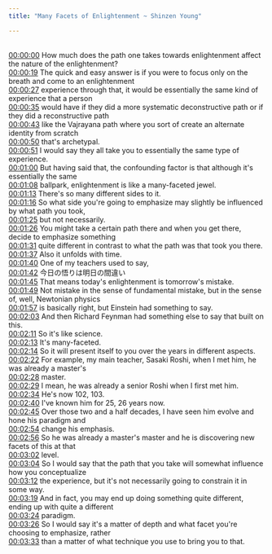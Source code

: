 ```yaml
---
title: "Many Facets of Enlightenment ~ Shinzen Young"

---
```

<br>[00:00:00](https://www.youtube.com/watch?v=ZYmGdWY5ZWM&t=0)   How much does the path one takes towards enlightenment affect the nature of the enlightenment? 
<br>[00:00:19](https://www.youtube.com/watch?v=ZYmGdWY5ZWM&t=19)   The quick and easy answer is if you were to focus only on the breath and come to an enlightenment 
<br>[00:00:27](https://www.youtube.com/watch?v=ZYmGdWY5ZWM&t=27)   experience through that, it would be essentially the same kind of experience that a person 
<br>[00:00:35](https://www.youtube.com/watch?v=ZYmGdWY5ZWM&t=35)   would have if they did a more systematic deconstructive path or if they did a reconstructive path 
<br>[00:00:43](https://www.youtube.com/watch?v=ZYmGdWY5ZWM&t=43)   like the Vajrayana path where you sort of create an alternate identity from scratch 
<br>[00:00:50](https://www.youtube.com/watch?v=ZYmGdWY5ZWM&t=50)   that's archetypal. 
<br>[00:00:51](https://www.youtube.com/watch?v=ZYmGdWY5ZWM&t=51)   I would say they all take you to essentially the same type of experience. 
<br>[00:01:00](https://www.youtube.com/watch?v=ZYmGdWY5ZWM&t=60)   But having said that, the confounding factor is that although it's essentially the same 
<br>[00:01:08](https://www.youtube.com/watch?v=ZYmGdWY5ZWM&t=68)   ballpark, enlightenment is like a many-faceted jewel. 
<br>[00:01:13](https://www.youtube.com/watch?v=ZYmGdWY5ZWM&t=73)   There's so many different sides to it. 
<br>[00:01:16](https://www.youtube.com/watch?v=ZYmGdWY5ZWM&t=76)   So what side you're going to emphasize may slightly be influenced by what path you took, 
<br>[00:01:25](https://www.youtube.com/watch?v=ZYmGdWY5ZWM&t=85)   but not necessarily. 
<br>[00:01:26](https://www.youtube.com/watch?v=ZYmGdWY5ZWM&t=86)   You might take a certain path there and when you get there, decide to emphasize something 
<br>[00:01:31](https://www.youtube.com/watch?v=ZYmGdWY5ZWM&t=91)   quite different in contrast to what the path was that took you there. 
<br>[00:01:37](https://www.youtube.com/watch?v=ZYmGdWY5ZWM&t=97)   Also it unfolds with time. 
<br>[00:01:40](https://www.youtube.com/watch?v=ZYmGdWY5ZWM&t=100)   One of my teachers used to say, 
<br>[00:01:42](https://www.youtube.com/watch?v=ZYmGdWY5ZWM&t=102)   今日の悟りは明日の間違い 
<br>[00:01:45](https://www.youtube.com/watch?v=ZYmGdWY5ZWM&t=105)   That means today's enlightenment is tomorrow's mistake. 
<br>[00:01:49](https://www.youtube.com/watch?v=ZYmGdWY5ZWM&t=109)   Not mistake in the sense of fundamental mistake, but in the sense of, well, Newtonian physics 
<br>[00:01:57](https://www.youtube.com/watch?v=ZYmGdWY5ZWM&t=117)   is basically right, but Einstein had something to say. 
<br>[00:02:03](https://www.youtube.com/watch?v=ZYmGdWY5ZWM&t=123)   And then Richard Feynman had something else to say that built on this. 
<br>[00:02:11](https://www.youtube.com/watch?v=ZYmGdWY5ZWM&t=131)   So it's like science. 
<br>[00:02:13](https://www.youtube.com/watch?v=ZYmGdWY5ZWM&t=133)   It's many-faceted. 
<br>[00:02:14](https://www.youtube.com/watch?v=ZYmGdWY5ZWM&t=134)   So it will present itself to you over the years in different aspects. 
<br>[00:02:22](https://www.youtube.com/watch?v=ZYmGdWY5ZWM&t=142)   For example, my main teacher, Sasaki Roshi, when I met him, he was already a master's 
<br>[00:02:28](https://www.youtube.com/watch?v=ZYmGdWY5ZWM&t=148)   master. 
<br>[00:02:29](https://www.youtube.com/watch?v=ZYmGdWY5ZWM&t=149)   I mean, he was already a senior Roshi when I first met him. 
<br>[00:02:34](https://www.youtube.com/watch?v=ZYmGdWY5ZWM&t=154)   He's now 102, 103. 
<br>[00:02:40](https://www.youtube.com/watch?v=ZYmGdWY5ZWM&t=160)   I've known him for 25, 26 years now. 
<br>[00:02:45](https://www.youtube.com/watch?v=ZYmGdWY5ZWM&t=165)   Over those two and a half decades, I have seen him evolve and hone his paradigm and 
<br>[00:02:54](https://www.youtube.com/watch?v=ZYmGdWY5ZWM&t=174)   change his emphasis. 
<br>[00:02:56](https://www.youtube.com/watch?v=ZYmGdWY5ZWM&t=176)   So he was already a master's master and he is discovering new facets of this at that 
<br>[00:03:02](https://www.youtube.com/watch?v=ZYmGdWY5ZWM&t=182)   level. 
<br>[00:03:04](https://www.youtube.com/watch?v=ZYmGdWY5ZWM&t=184)   So I would say that the path that you take will somewhat influence how you conceptualize 
<br>[00:03:12](https://www.youtube.com/watch?v=ZYmGdWY5ZWM&t=192)   the experience, but it's not necessarily going to constrain it in some way. 
<br>[00:03:19](https://www.youtube.com/watch?v=ZYmGdWY5ZWM&t=199)   And in fact, you may end up doing something quite different, ending up with quite a different 
<br>[00:03:24](https://www.youtube.com/watch?v=ZYmGdWY5ZWM&t=204)   paradigm. 
<br>[00:03:26](https://www.youtube.com/watch?v=ZYmGdWY5ZWM&t=206)   So I would say it's a matter of depth and what facet you're choosing to emphasize, rather 
<br>[00:03:33](https://www.youtube.com/watch?v=ZYmGdWY5ZWM&t=213)   than a matter of what technique you use to bring you to that. 
<br>